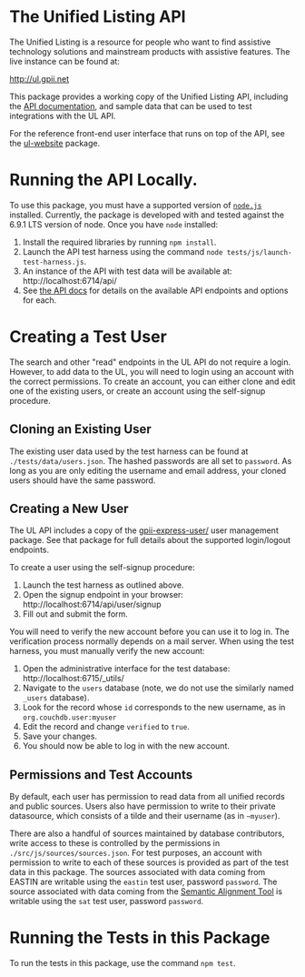 # The Unified Listing API

The Unified Listing is a resource for people who want to find assistive technology solutions and mainstream products with
assistive features.  The live instance can be found at:

http://ul.gpii.net

This package provides a working copy of the Unified Listing API, including the [API documentation](./src/js/api/docs/apidocs.md),
and sample data that can be used to test integrations with the UL API.

For the reference front-end user interface that runs on top of the API, see the [ul-website](https://github.com/GPII/ul-website/)
package.

# Running the API Locally.

To use this package, you must have a supported version of [`node.js`](https://nodejs.org/) installed.  Currently, the
package is developed with and tested against the 6.9.1 LTS version of node.  Once you have `node` installed:

1. Install the required libraries by running `npm install`.
2. Launch the API test harness using the command `node tests/js/launch-test-harness.js`.
3. An instance of the API with test data will be available at:  http://localhost:6714/api/
4. See [the API docs](./src/js/api/docs/apidocs.md) for details on the available API endpoints and options for each.

# Creating a Test User

The search and other "read" endpoints in the UL API do not require a login.  However, to add data to the UL, you will
need to login using an account with the correct permissions.  To create an account, you can either clone and edit one of
the existing users, or create an account using the self-signup procedure.

## Cloning an Existing User

The existing user data used by the test harness can be found at `./tests/data/users.json`.  The hashed passwords are all
set to `password`.  As long as you are only editing the username and email address, your cloned users should have the
same password.

## Creating a New User

The UL API includes a copy of the [gpii-express-user/](https://github.com/GPII/gpii-express-user/) user management
package.  See that package for full details about the supported login/logout endpoints.

To create a user using the self-signup procedure:

1. Launch the test harness as outlined above.
2. Open the signup endpoint in your browser: http://localhost:6714/api/user/signup
3. Fill out and submit the form.

You will need to verify the new account before you can use it to log in.  The verification process normally depends on a
mail server.  When using the test harness, you must manually verify the new account:

1. Open the administrative interface for the test database: http://localhost:6715/_utils/
2. Navigate to the `users` database (note, we do not use the similarly named `_users` database).
3. Look for the record whose `id` corresponds to the new username, as in `org.couchdb.user:myuser`
4. Edit the record and change `verified` to `true`.
5. Save your changes.
6. You should now be able to log in with the new account.

## Permissions and Test Accounts

By default, each user has permission to read data from all unified records and public sources.  Users also have
permission to write to their private datasource, which consists of a tilde and their username (as in `~myuser`).

There are also a handful of sources maintained by database contributors, write access to these is controlled by the
permissions in `./src/js/sources/sources.json`.  For test purposes, an account with permission to write to each of these
sources is provided as part of the test data in this package.  The sources associated with data coming from EASTIN are
writable using the `eastin` test user, password `password`.  The source associated with data coming from the
[Semantic Alignment Tool](http://sat.gpii.net/) is writable using the `sat` test user, password `password`.

# Running the Tests in this Package

To run the tests in this package, use the command `npm test`.